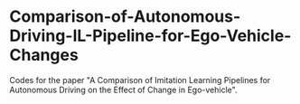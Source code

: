 # Comparison-of-Autonomous-Driving-IL-Pipeline-for-Ego-Vehicle-Changes
Codes for the paper "A Comparison of Imitation Learning Pipelines for Autonomous Driving on the Effect of Change in Ego-vehicle".
